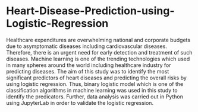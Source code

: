 # Heart-Disease-Prediction-using-Logistic-Regression
Healthcare expenditures are overwhelming national and corporate budgets due to asymptomatic diseases including cardiovascular diseases. Therefore, there is an urgent need for early detection and treatment of such diseases. Machine learning is one of the trending technologies which used in many spheres around the world including healthcare industry for predicting diseases. The aim of this study was to identify the most significant predictors of heart diseases and predicting the overall risks by using logistic regression. Thus, binary logistic model which is one of the classification algorithms in machine learning was used in this study to identify the predicators. Further, data analysis was carried out in Python using JupyterLab in order to validate the logistic regression.
